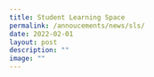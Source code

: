 ```yaml
---
title: Student Learning Space
permalink: /annoucements/news/sls/
date: 2022-02-01
layout: post
description: ""
image: ""
---
```

